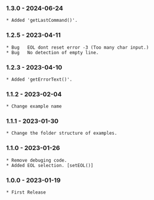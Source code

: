 ### 1.3.0 - 2024-06-24

    * Added 'getLastCommand()'.
    
### 1.2.5 - 2023-04-11

    * Bug   EOL dont reset error -3 (Too many char input.)
    * Bug   No detection of empty line.
    
### 1.2.3 - 2023-04-10

    * Added 'getErrorText()'.
    
### 1.1.2 - 2023-02-04

    * Change example name
    
### 1.1.1 - 2023-01-30

    * Change the folder structure of examples.
    
### 1.1.0 - 2023-01-26

    * Remove debuging code.
    * Added EOL selection. [setEOL()]

### 1.0.0 - 2023-01-19

    * First Release


